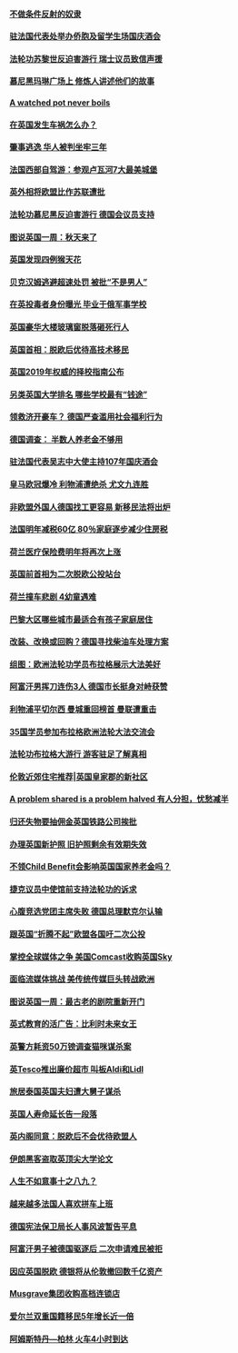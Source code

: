 #### [不做条件反射的奴隶](../pages/nsc974/n10771821.md?t=10100032) 

#### [驻法国代表处举办侨胞及留学生场国庆酒会](../pages/nsc974/n10769921.md?t=10100032) 

#### [法轮功苏黎世反迫害游行 瑞士议员致信声援](../pages/nsc974/n10767250.md?t=10100032) 

#### [慕尼黑玛琳广场上 修炼人讲述他们的故事](../pages/nsc974/n10762990.md?t=10100032) 

#### [A watched pot never boils](../pages/nsc974/n10763822.md?t=10100032) 

#### [在英国发生车祸怎么办？](../pages/nsc974/n10763811.md?t=10100032) 

#### [肇事逃逸 华人被判坐牢三年](../pages/nsc974/n10763799.md?t=10100032) 

#### [法国西部自驾游：参观卢瓦河7大最美城堡](../pages/nsc974/n10760218.md?t=10100032) 

#### [英外相将欧盟比作苏联遭批](../pages/nsc974/n10761274.md?t=10100032) 

#### [法轮功慕尼黑反迫害游行 德国会议员支持](../pages/nsc974/n10760664.md?t=10100032) 

#### [图说英国一周：秋天来了](../pages/nsc974/n10761380.md?t=10100032) 

#### [英国发现四例猴天花](../pages/nsc974/n10761362.md?t=10100032) 

#### [贝克汉姆逃避超速处罚 被批“不是男人”](../pages/nsc974/n10761349.md?t=10100032) 

#### [在英投毒者身份曝光 毕业于俄军事学校](../pages/nsc974/n10761338.md?t=10100032) 

#### [英国豪华大楼玻璃窗脱落砸死行人](../pages/nsc974/n10761334.md?t=10100032) 

#### [英国首相：脱欧后优待高技术移民](../pages/nsc974/n10761323.md?t=10100032) 

#### [英国2019年权威的择校指南公布](../pages/nsc974/n10761253.md?t=10100032) 

#### [另类英国大学排名 哪些学校最有“钱途”](../pages/nsc974/n10760972.md?t=10100032) 

#### [领救济开豪车？ 德国严查滥用社会福利行为](../pages/nsc974/n10760730.md?t=10100032) 

#### [德国调查：  半数人养老金不够用](../pages/nsc974/n10760552.md?t=10100032) 

#### [驻法国代表吴志中大使主持107年国庆酒会](../pages/nsc974/n10760458.md?t=10100032) 

#### [皇马欧冠爆冷 利物浦遭绝杀 尤文九连胜](../pages/nsc974/n10759476.md?t=10100032) 

#### [非欧盟外国人德国找工更容易 新移民法将出炉](../pages/nsc974/n10758904.md?t=10100032) 

#### [法国明年减税60亿 80％家庭逐步减少住房税](../pages/nsc974/n10758112.md?t=10100032) 

#### [荷兰医疗保险费明年将再次上涨](../pages/nsc974/n10758614.md?t=10100032) 

#### [英国前首相为二次脱欧公投站台](../pages/nsc974/n10756382.md?t=10100032) 

#### [荷兰撞车悲剧 4幼童遇难](../pages/nsc974/n10758529.md?t=10100032) 

#### [巴黎大区哪些城市最适合有孩子家庭居住](../pages/nsc974/n10758451.md?t=10100032) 

#### [改装、改换或回购？德国寻找柴油车处理方案](../pages/nsc974/n10755781.md?t=10100032) 

#### [组图：欧洲法轮功学员布拉格展示大法美好](../pages/nsc974/n10756084.md?t=10100032) 

#### [阿富汗男挥刀连伤3人 德国市长挺身对峙获赞](../pages/nsc974/n10755624.md?t=10100032) 

#### [利物浦平切尔西 曼城重回榜首 曼联遭重击](../pages/nsc974/n10752442.md?t=10100032) 

#### [35国学员参加布拉格欧洲法轮大法交流会](../pages/nsc974/n10751371.md?t=10100032) 

#### [法轮功布拉格大游行 游客驻足了解真相](../pages/nsc974/n10749360.md?t=10100032) 

#### [伦敦近郊住宅推荐|英国皇家郡的新社区](../pages/nsc974/n10748402.md?t=10100032) 

#### [A problem shared is a problem halved 有人分担，忧愁减半](../pages/nsc974/n10748007.md?t=10100032) 

#### [归还失物要抽佣金英国铁路公司挨批](../pages/nsc974/n10747998.md?t=10100032) 

#### [办理英国新护照 旧护照剩余有效期失效](../pages/nsc974/n10747991.md?t=10100032) 

#### [不领Child Benefit会影响英国国家养老金吗？](../pages/nsc974/n10747977.md?t=10100032) 

#### [捷克议员中使馆前支持法轮功的诉求](../pages/nsc974/n10747691.md?t=10100032) 

#### [心腹竞选党团主席失败 德国总理默克尔认输](../pages/nsc974/n10746576.md?t=10100032) 

#### [跟英国“折腾不起”欧盟各国吁二次公投](../pages/nsc974/n10746245.md?t=10100032) 

#### [掌控全球媒体之争 美国Comcast收购英国Sky](../pages/nsc974/n10746184.md?t=10100032) 

#### [面临流媒体挑战 美传统传媒巨头转战欧洲](../pages/nsc974/n10746233.md?t=10100032) 

#### [图说英国一周：最古老的剧院重新开门](../pages/nsc974/n10746284.md?t=10100032) 

#### [英式教育的活广告：比利时未来女王](../pages/nsc974/n10746280.md?t=10100032) 

#### [英警方耗资50万镑调查猫咪谋杀案](../pages/nsc974/n10746272.md?t=10100032) 

#### [英Tesco推出廉价超市 叫板Aldi和Lidl](../pages/nsc974/n10746265.md?t=10100032) 

#### [旅居泰国英国夫妇遭大舅子谋杀](../pages/nsc974/n10746263.md?t=10100032) 

#### [英国人寿命延长告一段落](../pages/nsc974/n10746259.md?t=10100032) 

#### [英内阁同意：脱欧后不会优待欧盟人](../pages/nsc974/n10746255.md?t=10100032) 

#### [伊朗黑客盗取英顶尖大学论文](../pages/nsc974/n10746250.md?t=10100032) 

#### [人生不如意事十之八九？](../pages/nsc974/n10745399.md?t=10100032) 

#### [越来越多法国人喜欢拼车上班](../pages/nsc974/n10743007.md?t=10100032) 

#### [德国宪法保卫局长人事风波暂告平息](../pages/nsc974/n10742793.md?t=10100032) 

#### [阿富汗男子被德国驱逐后 二次申请难民被拒](../pages/nsc974/n10742927.md?t=10100032) 

#### [因应英国脱欧 德银将从伦敦撤回数千亿资产](../pages/nsc974/n10739653.md?t=10100032) 

#### [Musgrave集团收购高档连锁店](../pages/nsc974/n10740570.md?t=10100032) 

#### [爱尔兰双重国籍移民5年增长近一倍](../pages/nsc974/n10740498.md?t=10100032) 

#### [阿姆斯特丹—柏林 火车4小时到达](../pages/nsc974/n10740435.md?t=10100032) 

